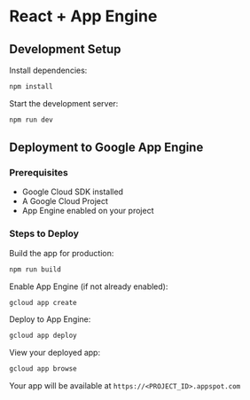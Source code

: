 # React + App Engine

## Development Setup

Install dependencies:
```bash
npm install
```

Start the development server:
```bash
npm run dev
```

## Deployment to Google App Engine

### Prerequisites
- Google Cloud SDK installed
- A Google Cloud Project
- App Engine enabled on your project

### Steps to Deploy

Build the app for production:
```bash
npm run build
```

Enable App Engine (if not already enabled):
```bash
gcloud app create
```

Deploy to App Engine:
```bash
gcloud app deploy
```

View your deployed app:
```bash
gcloud app browse
```

Your app will be available at `https://<PROJECT_ID>.appspot.com`
